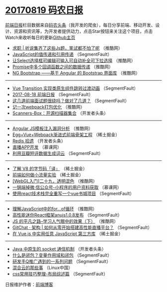 # [20170819 码农日报](http://hao.caibaojian.com/date/2017/08/19)

[前端日报](http://caibaojian.com/c/news)栏目数据来自[码农头条](http://hao.caibaojian.com/)（我开发的爬虫），每日分享前端、移动开发、设计、资源和资讯等，为开发者提供动力，点击Star按钮来关注这个项目，点击Watch来收听每日的更新[Github主页](https://github.com/kujian/frontendDaily)
* [求职 | 听说集齐了这些Js题，笔试都不怕了呢](http://hao.caibaojian.com/48404.html) （推酷网）
* [JavaScript的值传递和引用传递](http://hao.caibaojian.com/48383.html) （SegmentFault）
* [让Select选择框可编辑可输入可自动补全可下拉选择](http://hao.caibaojian.com/48401.html) （推酷网）
* [Promise中多个回调函数之间的数据传递](http://hao.caibaojian.com/48393.html) （推酷网）
* [NG Bootstrap ——基于 Angular 的 Bootstrap 界面库](http://hao.caibaojian.com/48405.html) （推酷网）

***
* [Vue Transition 实现类原生组件跳转过渡动画](http://hao.caibaojian.com/48384.html) （SegmentFault）
* [2017-08-18 前端日报](http://hao.caibaojian.com/48385.html) （SegmentFault）
* [这几道前端面试题很绕吗？做对了几道？](http://hao.caibaojian.com/48386.html) （SegmentFault）
* [记一次webpack打包优化](http://hao.caibaojian.com/48397.html) （推酷网）
* [Scanners-Box：开源扫描器集合](http://hao.caibaojian.com/48445.html) （开发者头条）

***
* [Angular JS模板注入漏洞分析](http://hao.caibaojian.com/48398.html) （推酷网）
* [Egg+Vue+Webpack渐进式前端骨架工程](http://hao.caibaojian.com/48421.html) （稀土掘金）
* [Redis 拾遗](http://hao.caibaojian.com/48447.html) （开发者头条）
* [直播APP开发](http://hao.caibaojian.com/48456.html) （慕课网）
* [利用豆瓣短评数据生成词云](http://hao.caibaojian.com/48380.html) （SegmentFault）

***
* [了解 V8 的字节码「译」](http://hao.caibaojian.com/48423.html) （稀土掘金）
* [前端如何做小流量实验](http://hao.caibaojian.com/48424.html) （稀土掘金）
* [[WebGL入门]二十九，透明混色](http://hao.caibaojian.com/48392.html) （推酷网）
* [一锅端掉微·信公众号-小程序的用户资料获取](http://hao.caibaojian.com/48458.html) （慕课网）
* [使用react技术栈完全重写一个vue书城项目](http://hao.caibaojian.com/48382.html) （SegmentFault）

***
* [理解JavaScript中的for&#8230;of循环](http://hao.caibaojian.com/48394.html) （推酷网）
* [高性能迷你React框架anujs1.0.8发布](http://hao.caibaojian.com/48373.html) （SegmentFault）
* [JS 的平凡之路&#8211;学习人气眼中的效果（下）](http://hao.caibaojian.com/48396.html) （推酷网）
* [GitChat · 架构 | 如何从零开始搭建高性能直播平台？](http://hao.caibaojian.com/48375.html) （SegmentFault）
* [在 Vue.js 中实用任意 JavaScript 第三方库](http://hao.caibaojian.com/48418.html) （稀土掘金）

***
* [Java 中原生的 socket 通信机制](http://hao.caibaojian.com/48444.html) （开发者头条）
* [什么是闭包？变量作用域和闭包](http://hao.caibaojian.com/48376.html) （SegmentFault）
* [研发手Q推广遇到的一系列问题](http://hao.caibaojian.com/48387.html) （SegmentFault）
* [混合云的那些事](http://hao.caibaojian.com/48464.html) （Linux中国）
* [css常用技巧整理-布局综述篇](http://hao.caibaojian.com/48377.html) （SegmentFault）

日报维护作者：[前端博客](http://caibaojian.com/) 